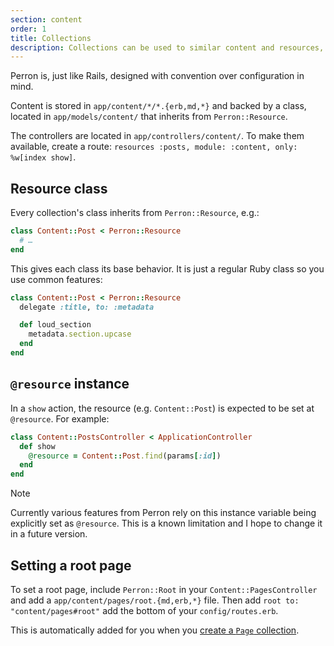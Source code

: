 ```yaml
---
section: content
order: 1
title: Collections
description: Collections can be used to similar content and resources, like posts, articles or people.
---
```


Perron is, just like Rails, designed with convention over configuration in mind.

Content is stored in `app/content/*/*.{erb,md,*}` and backed by a class, located in `app/models/content/` that inherits from `Perron::Resource`.

The controllers are located in `app/controllers/content/`. To make them available, create a route: `resources :posts, module: :content, only: %w[index show]`.


## Resource class

Every collection's class inherits from `Perron::Resource`, e.g.:
```ruby
class Content::Post < Perron::Resource
  # …
end
```

This gives each class its base behavior. It is just a regular Ruby class so you use common features:
```ruby
class Content::Post < Perron::Resource
  delegate :title, to: :metadata

  def loud_section
    metadata.section.upcase
  end
end
```


## `@resource` instance

In a `show` action, the resource (e.g. `Content::Post`) is expected to be set at `@resource`. For example:
```ruby
class Content::PostsController < ApplicationController
  def show
    @resource = Content::Post.find(params[:id])
  end
end
```

> [!note]
> Currently various features from Perron rely on this instance variable being explicitly set as `@resource`. This is a known limitation and I hope to change it in a future version.


## Setting a root page

To set a root page, include `Perron::Root` in your `Content::PagesController` and add a `app/content/pages/root.{md,erb,*}` file. Then add `root to: "content/pages#root"` add the bottom of your `config/routes.erb`.

This is automatically added for you when you [create a `Page` collection](/docs/generator/).
